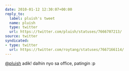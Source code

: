 ```yaml
---
date: 2010-01-12 12:30:07+00:00
reply_to:
  label: pluish's tweet
  name: pluish
  type: twitter
  url: https://twitter.com/pluish/statuses/7666707213/
source: twitter
syndicated:
- type: twitter
  url: https://twitter.com/roytang/statuses/7667166114/
---
```


[@pluish](https://twitter.com/pluish/) adik! dalhin nyo sa office, patingin :p